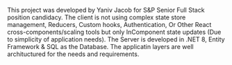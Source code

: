This project was developed by Yaniv Jacob for S&P Senior Full Stack position candidacy.
The client is not using complex state store management, Reducers, Custom hooks, Authentication, 
Or Other React cross-components/scaling tools but only InComponent state updates (Due to simplicity of application needs).
The Server is developed in .NET 8, Entity Framework & SQL as the Database.
The applicatin layers are well archituctured for the needs and requirements. 
